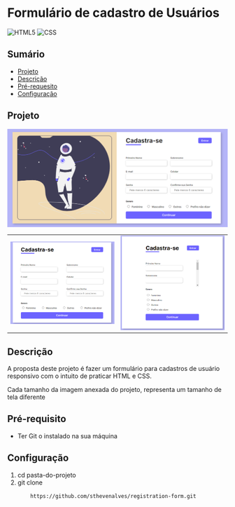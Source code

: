 <h1>Formulário de cadastro de Usuários</h1>

 ![HTML5](https://img.shields.io/badge/HTML5-E34F26?style=for-the-badge&logo=html5&logoColor=white)
 ![CSS](https://img.shields.io/badge/CSS3-1572B6?style=for-the-badge&logo=css3&logoColor=white)

 <h2>Sumário</h2>
 <ul>
   <li><a href="#proj">Projeto</a> 
     <li><a href="#desc">Descrição</a> 
      <li><a href="#prer">Pré-requesito</a> 
   <li><a href="#config">Configuração</a> 
 </ul> 

<h2 id="proj">Projeto</h2>


<img src="https://github.com/sthevenalves/registration-form/blob/main/assets/image-project/complete.png">

<table>
  <tr>
    <td><img src="https://github.com/sthevenalves/registration-form/raw/main/assets/image-project/middle.png" alt="Imagem 1" width="400"></td>
    <td><img src="https://github.com/sthevenalves/registration-form/raw/main/assets/image-project/little.png" alt="Imagem 2" width="400"></td>
  </tr>
</table>

<h2 id="desc">Descrição</h2>
<p>A proposta deste projeto é fazer um formulário para cadastros de usuário responsivo com o intuito de praticar HTML e CSS.</p>

<p>Cada tamanho da imagem anexada do projeto, representa um tamanho de tela diferente</p>

<h2 id="prer">Pré-requisito</h2>

<ul>
  <li>Ter Git o instalado na sua máquina</li>
</ul>

<h2 id="config">Configuração</h2>
  <ol>
    <li>cd pasta-do-projeto</li>
    <li>git clone</li>
    
        https://github.com/sthevenalves/registration-form.git
  </ol>
  
